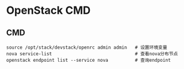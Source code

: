 OpenStack CMD
=============

CMD
---

``` shell
source /opt/stack/devstack/openrc admin admin   # 设置环境变量
nova service-list                               # 查看nova分布节点
openstack endpoint list --service nova          # 查询endpoint
```
